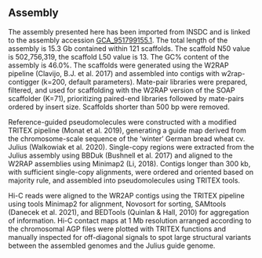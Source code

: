 **Assembly**
--------

The assembly presented here has been imported from INSDC and is linked to the assembly accession [GCA_951799155.1](https://www.ncbi.nlm.nih.gov/assembly/GCA_951799155.1). The total length of the assembly is 15.3 Gb contained within 121 scaffolds. The scaffold N50 value is 502,756,319, the scaffold L50 value is 13. The GC% content of the assembly is 46.0%. The scaffolds were generated using the W2RAP pipeline (Clavijo, B.J. et al. 2017) and assembled into contigs with w2rap-contigger (k=200, default parameters). Mate-pair libraries were prepared, filtered, and used for scaffolding with the W2RAP version of the SOAP scaffolder (K=71), prioritizing paired-end libraries followed by mate-pairs ordered by insert size. Scaffolds shorter than 500 bp were removed.

Reference-guided pseudomolecules were constructed with a modified TRITEX pipeline (Monat et al. 2019), generating a guide map derived from the chromosome-scale sequence of the ‘winter’ German bread wheat cv. Julius (Walkowiak et al. 2020). Single-copy regions were extracted from the Julius assembly using BBDuk (Bushnell et al. 2017) and aligned to the W2RAP assemblies using Minimap2 (Li, 2018). Contigs longer than 300 kb, with sufficient single-copy alignments, were ordered and oriented based on majority rule, and assembled into pseudomolecules using TRITEX tools.

Hi-C reads were aligned to the WR2AP contigs using the TRITEX pipeline using tools Minimap2 for alignment, Novosort for sorting, SAMtools (Danecek et al. 2021), and BEDTools (Quinlan & Hall, 2010) for aggregation of information. Hi-C contact maps at 1 Mb resolution arranged according to the chromosomal AGP files were plotted with TRITEX functions and manually inspected for off-diagonal signals to spot large structural variants between the assembled genomes and the Julius guide genome.
